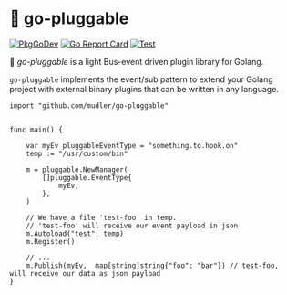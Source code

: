 # :bento: go-pluggable
[![PkgGoDev](https://pkg.go.dev/badge/github.com/mudler/go-pluggable)](https://pkg.go.dev/github.com/mudler/go-pluggable) [![Go Report Card](https://goreportcard.com/badge/github.com/mudler/go-pluggable)](https://goreportcard.com/report/github.com/mudler/go-pluggable) [![Test](https://github.com/mudler/go-pluggable/workflows/Test/badge.svg)](https://github.com/mudler/go-pluggable/actions?query=workflow%3ATest)

:bento: *go-pluggable* is a light Bus-event driven plugin library for Golang.

`go-pluggable` implements the event/sub pattern to extend your Golang project with external binary plugins that can be written in any language.

```golang
import "github.com/mudler/go-pluggable"


func main() {

    var myEv pluggableEventType = "something.to.hook.on"
    temp := "/usr/custom/bin"

    m = pluggable.NewManager(
        []pluggable.EventType{
            myEv,
        },
    )
        
    // We have a file 'test-foo' in temp.
    // 'test-foo' will receive our event payload in json
    m.Autoload("test", temp)
    m.Register()

    // ...
    m.Publish(myEv,  map[string]string{"foo": "bar"}) // test-foo, will receive our data as json payload
}

```
